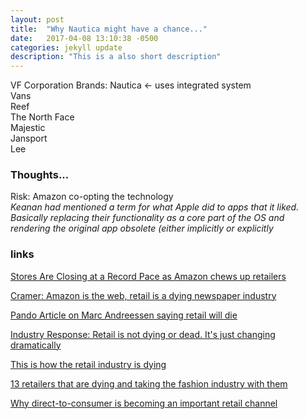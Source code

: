```yaml
---
layout: post
title:  "Why Nautica might have a chance..."
date:   2017-04-08 13:10:38 -0500
categories: jekyll update
description: "This is a also short description"
---
```


VF Corporation Brands: 
Nautica <- uses integrated system  
Vans  
Reef  
The North Face  
Majestic  
Jansport  
Lee  

### Thoughts...  
Risk: Amazon co-opting the technology  
*Keanan had mentioned a term for what Apple did to apps that it liked. Basically replacing their functionality as a core part of the OS and rendering the original app obsolete (either implicitly or explicitly*  

### links  
[Stores Are Closing at a Record Pace as Amazon chews up retailers](https://www.bloomberg.com/news/articles/2017-04-07/stores-are-closing-at-a-record-pace-as-amazon-chews-up-retailers)

[Cramer: Amazon is the web, retail is a dying newspaper industry](http://www.cnbc.com/2016/05/12/cramer-amazon-is-the-web-retail-is-a-dying-newspaper-industry.html)

[Pando Article on Marc Andreessen saying retail will die](https://pando.com/2013/01/30/andreessen-predicts-the-death-of-traditional-retail-yes-absolute-death/)

[Industry Response: Retail is not dying or dead. It's just changing dramatically](https://www.retailcustomerexperience.com/articles/attention-marc-andreessen-retail-is-not-dying-or-dead-its-just-changing-dramatically/)


[This is how the retail industry is dying](http://www.marketwatch.com/story/this-is-how-the-retail-industry-is-dying-2016-04-28)

[13 retailers that are dying and taking the fashion industry with them](http://www.businessinsider.com/fashion-brands-disappearing-across-the-us-2017-3)

[Why direct-to-consumer is becoming an important retail channel](https://www.visioncritical.com/direct-to-consumer-marketing-channel/)
